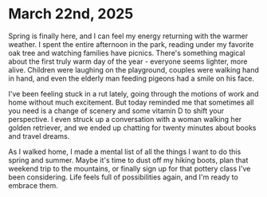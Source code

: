 # March 22nd, 2025

Spring is finally here, and I can feel my energy returning with the warmer weather. I spent the entire afternoon in the park, reading under my favorite oak tree and watching families have picnics. There's something magical about the first truly warm day of the year - everyone seems lighter, more alive. Children were laughing on the playground, couples were walking hand in hand, and even the elderly man feeding pigeons had a smile on his face.

I've been feeling stuck in a rut lately, going through the motions of work and home without much excitement. But today reminded me that sometimes all you need is a change of scenery and some vitamin D to shift your perspective. I even struck up a conversation with a woman walking her golden retriever, and we ended up chatting for twenty minutes about books and travel dreams.

As I walked home, I made a mental list of all the things I want to do this spring and summer. Maybe it's time to dust off my hiking boots, plan that weekend trip to the mountains, or finally sign up for that pottery class I've been considering. Life feels full of possibilities again, and I'm ready to embrace them.
